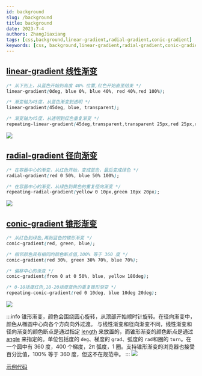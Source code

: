 ```yaml
---
id: background
slug: /background
title: background
date: 2023-7-4
authors: ZhangJiaxiang
tags: [css,background,linear-gradient,radial-gradient,conic-gradient]
keywords: [css, background,linear-gradient,radial-gradient,conic-gradient]
---
```

## [linear-gradient 线性渐变](https://developer.mozilla.org/zh-CN/docs/Web/CSS/gradient/linear-gradient)

```css
/* 从下到上，从蓝色开始到高度 40% 位置,红色开始直至结束 */
linear-gradient(0deg, blue 0%, blue 40%, red 40%,red 100%);

/* 渐变轴为45度，从蓝色渐变到透明 */
linear-gradient(45deg, blue, transparent);

/* 渐变轴为45度，从透明到红色重复渐变 */
repeating-linear-gradient(45deg,transparent,transparent 25px,red 25px,red 50px);
```

![](https://png.zjiaxiang.cn/blog/20230718183135.png)

## [radial-gradient 径向渐变](https://developer.mozilla.org/zh-CN/docs/Web/CSS/gradient/radial-gradient)

```css
/* 在容器中心的渐变，从红色开始，变成蓝色，最后变成绿色 */
radial-gradient(red 0 50%, blue 50% 100%);

/* 在容器中心的渐变，从绿色到黄色的重复径向渐变 */
repeating-radial-gradient(yellow 0 10px,green 10px 20px);
```

<img src="https://png.zjiaxiang.cn/blog/20230719151127.png" />

## [conic-gradient 锥形渐变](https://developer.mozilla.org/zh-CN/docs/Web/CSS/gradient/conic-gradient)


```css
/* 从红色到绿色,再到蓝色的锥形渐变 */
conic-gradient(red, green, blue);

/* 相邻颜色具有相同的颜色断点值,100% 等于 360 度 */
conic-gradient(red 30%, green 30% 70%, blue 70%);

/* 偏移中心的渐变 */
conic-gradient(from 0 at 0 50%, blue, yellow 180deg);

/* 0-10括度红色,10-20括度蓝色的重复锥形渐变 */
repeating-conic-gradient(red 0 10deg, blue 10deg 20deg);
```
![](https://png.zjiaxiang.cn/blog/20230719170510.png)

:::info
锥形渐变，颜色会围绕圆心旋转，从顶部开始顺时针旋转。在径向渐变中，颜色从椭圆中心向各个方向向外过渡。
与线性渐变和径向渐变不同，线性渐变和径向渐变的颜色断点是通过指定 [length](https://developer.mozilla.org/zh-CN/docs/Web/CSS/length) 来放置的，而锥形渐变的颜色断点是通过 [angle](https://developer.mozilla.org/zh-CN/docs/Web/CSS/angle) 来指定的。单位包括度的 `deg`、梯度的 `grad`、弧度的 `rad`和圈的 `turn`。在一个圆中有 360 度，400 个梯度，2π 弧度，1 圈。支持锥形渐变的浏览器也接受百分比值，100% 等于 360 度，但这不在规范中。
:::
![](https://png.zjiaxiang.cn/blog/20230719171653.png)

[示例代码](https://codepen.io/zzjiaxiang/pen/OJajWry)